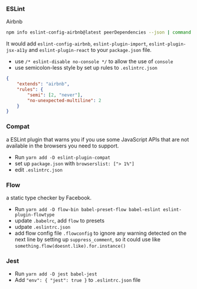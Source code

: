 ### ESLint
Airbnb
```bash
npm info eslint-config-airbnb@latest peerDependencies --json | command sed 's/[\{\},]//g ; s/: /@/g' | xargs yarn add --dev eslint-config-airbnb@latest
```
It would add `eslint-config-airbnb`, `eslint-plugin-import`, `eslint-plugin-jsx-a11y` and `eslint-plugin-react` to your `package.json` file.

+ use `/* eslint-disable no-console */` to allow the use of `console`
+ use semicolon-less style by set up rules to `.eslintrc.json`
```json
{
	"extends": "airbnb",
	"rules": {
		"semi": [2, "never"],
		"no-unexpected-multiline": 2
	}
}
```

### Compat
a ESLint plugin that warns you if you use some JavaScript APIs that are not available in the browsers you need to support.
+ Run `yarn add -D eslint-plugin-compat`
+ set up `package.json` with `browserslist: ["> 1%"]`
+ edit `.eslintrc.json`

### Flow
a static type checker by Facebook.
+ Run `yarn add -D flow-bin babel-preset-flow babel-eslint eslint-plugin-flowtype`
+ update `.babelrc`, add `flow` to presets
+ udpate `.eslintrc.json`
+ add flow config file `.flowconfig` to ignore any warning detected on the next line by setting up `suppress_comment`, so it could use like `something.flow(doesnt.like).for.instance()`

### Jest
+ Run `yarn add -D jest babel-jest`
+ Add `"env": { "jest": true }` to `.eslintrc.json` file